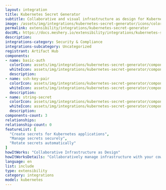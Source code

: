 ```yaml
---
layout: integration
title: Kubernetes Secret Generator
subtitle: Collaborative and visual infrastructure as design for Kubernetes Secret Generator
image: /assets/img/integrations/kubernetes-secret-generator/icons/color/kubernetes-secret-generator-color.svg
permalink: extensibility/integrations/kubernetes-secret-generator
docURL: https://docs.meshery.io/extensibility/integrations/kubernetes-secret-generator
description: 
integrations-category: Security & Compliance
integrations-subcategory: Uncategorized
registrant: Artifact Hub
components: 
- name: basic-auth
  colorIcon: assets/img/integrations/kubernetes-secret-generator/components/basic-auth/icons/color/basic-auth-color.svg
  whiteIcon: assets/img/integrations/kubernetes-secret-generator/components/basic-auth/icons/white/basic-auth-white.svg
  description: 
- name: ssh-key-pair
  colorIcon: assets/img/integrations/kubernetes-secret-generator/components/ssh-key-pair/icons/color/ssh-key-pair-color.svg
  whiteIcon: assets/img/integrations/kubernetes-secret-generator/components/ssh-key-pair/icons/white/ssh-key-pair-white.svg
  description: 
- name: string-secret
  colorIcon: assets/img/integrations/kubernetes-secret-generator/components/string-secret/icons/color/string-secret-color.svg
  whiteIcon: assets/img/integrations/kubernetes-secret-generator/components/string-secret/icons/white/string-secret-white.svg
  description: 
components-count: 3
relationships: 
relationship-count: 0
featureList: [
  "Create secrets for Kubernetes applications",
  "Manage secrets securely",
  "Rotate secrets automatically"
]
howItWorks: "Collaborative Infrastructure as Design"
howItWorksDetails: "Collaboratively manage infrastructure with your coworkers synchronously sharing the same designs."
language: en
list: include
type: extensibility
category: integrations
model: kubernetes
---
```

